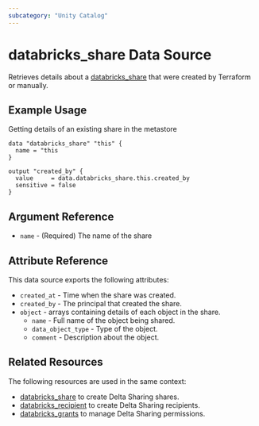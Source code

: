 ```yaml
---
subcategory: "Unity Catalog"
---
```

# databricks_share Data Source

Retrieves details about a [databricks_share](../resources/share.md) that were created by Terraform or manually.

## Example Usage

Getting details of an existing share in the metastore

```hcl
data "databricks_share" "this" {
  name = "this
}

output "created_by" {
  value     = data.databricks_share.this.created_by
  sensitive = false
}
```

## Argument Reference

* `name` - (Required) The name of the share

## Attribute Reference

This data source exports the following attributes:

* `created_at` - Time when the share was created.
* `created_by` - The principal that created the share.
* `object` - arrays containing details of each object in the share.
  * `name` - Full name of the object being shared.
  * `data_object_type` - Type of the object.
  * `comment` -  Description about the object.

## Related Resources

The following resources are used in the same context:

* [databricks_share](../resources/share.md) to create Delta Sharing shares.
* [databricks_recipient](../resources/recipient.md) to create Delta Sharing recipients.
* [databricks_grants](../resources/grants.md) to manage Delta Sharing permissions.
